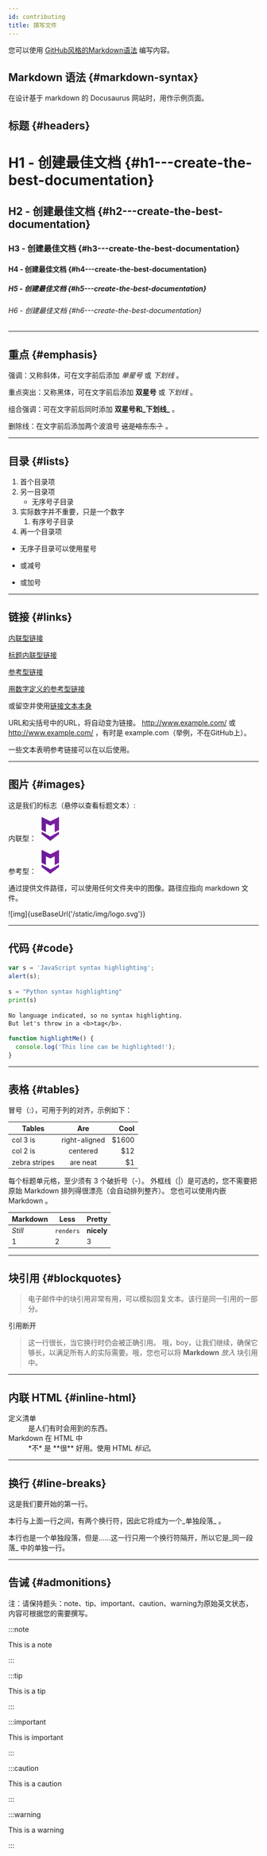 ```yaml
---
id: contributing
title: 撰写文件
---
```


您可以使用 [GitHub风格的Markdown语法](https://github.github.com/gfm/) 编写内容。

## Markdown 语法 {#markdown-syntax}

在设计基于 markdown 的 Docusaurus 网站时，用作示例页面。

## 标题 {#headers}

# H1 - 创建最佳文档 {#h1---create-the-best-documentation}

## H2 - 创建最佳文档 {#h2---create-the-best-documentation}

### H3 - 创建最佳文档 {#h3---create-the-best-documentation}

#### H4 - 创建最佳文档 {#h4---create-the-best-documentation}

##### H5 - 创建最佳文档 {#h5---create-the-best-documentation}

###### H6 - 创建最佳文档 {#h6---create-the-best-documentation}

---

## 重点 {#emphasis}

强调：又称斜体，可在文字前后添加 *单星号* 或 _下划线_ 。

重点突出：又称黑体，可在文字前后添加 **双星号** 或 _下划线_ 。

组合强调：可在文字前后同时添加 **双星号和_下划线_** 。

删除线：在文字前后添加两个波浪号 ~~这是啥东东？~~ 。

---

## 目录 {#lists}

1. 首个目录项
1. 另一目录项
   - 无序号子目录
1. 实际数字并不重要，只是一个数字
   1. 有序号子目录
1. 再一个目录项

* 无序子目录可以使用星号

- 或减号

+ 或加号

---

## 链接 {#links}

[内联型链接](https://www.google.com/)

[标题内联型链接](https://www.google.com/ "Google's Homepage")

[参考型链接][arbitrary case-insensitive reference text]

[用数字定义的参考型链接][1]

或留空并使用[链接文本本身]

URL和尖括号中的URL，将自动变为链接。 http://www.example.com/ 或 <http://www.example.com/> ，有时是 example.com（举例，不在GitHub上）。

一些文本表明参考链接可以在以后使用。

[arbitrary case-insensitive reference text]: https://www.mozilla.org/
[1]: http://slashdot.org/
[链接文本本身]: http://www.reddit.com/

---

## 图片 {#images}

这是我们的标志（悬停以查看标题文本）:

内联型： ![alt text](https://github.com/adam-p/markdown-here/raw/master/src/common/images/icon48.png '标志标题文本 1')

参考型： ![alt text][logo]

[logo]: https://github.com/adam-p/markdown-here/raw/master/src/common/images/icon48.png '标志标题文本 2'

通过提供文件路径，可以使用任何文件夹中的图像。路径应指向 markdown 文件。

![img]{useBaseUrl('/static/img/logo.svg')}

---

## 代码 {#code}

```javascript
var s = 'JavaScript syntax highlighting';
alert(s);
```

```python
s = "Python syntax highlighting"
print(s)
```

```
No language indicated, so no syntax highlighting.
But let's throw in a <b>tag</b>.
```

```js {2}
function highlightMe() {
  console.log('This line can be highlighted!');
}
```

---

## 表格 {#tables}

冒号（:），可用于列的对齐，示例如下：

| Tables        |      Are      |   Cool |
| ------------- | :-----------: | -----: |
| col 3 is      | right-aligned | \$1600 |
| col 2 is      |   centered    |   \$12 |
| zebra stripes |   are neat    |    \$1 |

每个标题单元格，至少须有 3 个破折号（-）。 外框线（|）是可选的，您不需要把原始 Markdown 排列得很漂亮（会自动排列整齐）。 您也可以使用内嵌 Markdown 。

| Markdown | Less      | Pretty     |
| -------- | --------- | ---------- |
    _Still_  | `renders` | **nicely** 
| 1        | 2         | 3          |

---

## 块引用 {#blockquotes}

> 电子邮件中的块引用非常有用，可以模拟回复文本。该行是同一引用的一部分。

引用断开

> 这一行很长，当它换行时仍会被正确引用。 哦，boy，让我们继续，确保它够长，以满足所有人的实际需要。哦，您也可以将 **Markdown** _放入_ 块引用中。

---

## 内联 HTML {#inline-html}

<dl>
  <dt>定义清单</dt>
  <dd>是人们有时会用到的东西。</dd>

  <dt>Markdown 在 HTML 中</dt>
  <dd> *不* 是 **很** 好用。使用 HTML <em>标记</em>。</dd>
</dl>

---

## 换行 {#line-breaks}

这是我们要开始的第一行。


本行与上面一行之间，有两个换行符，因此它将成为一个_单独段落_ 。

本行也是一个单独段落，但是......这一行只用一个换行符隔开，所以它是_同一段落_ 中的单独一行。

---

## 告诫 {#admonitions}

注：请保持题头：note、tip、important、caution、warning为原始英文状态，内容可根据您的需要撰写。

:::note

This is a note

:::

:::tip

This is a tip

:::

:::important

This is important

:::

:::caution

This is a caution

:::

:::warning

This is a warning

:::
